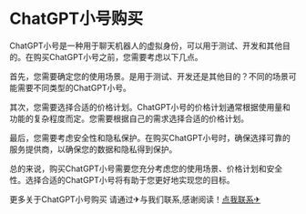 # ChatGPT小号购买

ChatGPT小号是一种用于聊天机器人的虚拟身份，可以用于测试、开发和其他目的。在购买ChatGPT小号之前，您需要考虑以下几点。

首先，您需要确定您的使用场景。是用于测试、开发还是其他目的？不同的场景可能需要不同类型的ChatGPT小号。

其次，您需要选择合适的价格计划。ChatGPT小号的价格计划通常根据使用量和功能的复杂程度而定。您需要根据自己的需求选择合适的价格计划。

最后，您需要考虑安全性和隐私保护。在购买ChatGPT小号时，确保选择可靠的服务提供商，以确保您的数据和隐私得到保护。

总的来说，购买ChatGPT小号需要您充分考虑您的使用场景、价格计划和安全性。选择合适的ChatGPT小号将有助于您更好地实现您的目标。

更多关于ChatGPT小号购买 请通过✈与我们联系,感谢阅读！[点我联系✈](https://hk.G208.com)